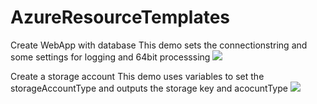 # AzureResourceTemplates
Create WebApp with database
This demo sets the connectionstring and some settings for logging and 64bit processsing
<a href="https://portal.azure.com/#create/Microsoft.Template/uri/https%3A%2F%2Fraw.githubusercontent.com%2FEelcoKoster%2FAzureResourceTemplates%2Fmaster%2FTemplateWebApp_DB.json" target="_blank">
    <img src="http://azuredeploy.net/deploybutton.png"/>
</a>

Create a storage account
This demo uses variables to set the storageAccountType and outputs the storage key and acocuntType
<a href="https://portal.azure.com/#create/Microsoft.Template/uri/https%3A%2F%2Fraw.githubusercontent.com%2FEelcoKoster%2FAzureResourceTemplates%2Fmaster%2FTemplateStorageAccount.json" target="_blank">
    <img src="http://azuredeploy.net/deploybutton.png"/>
</a>

